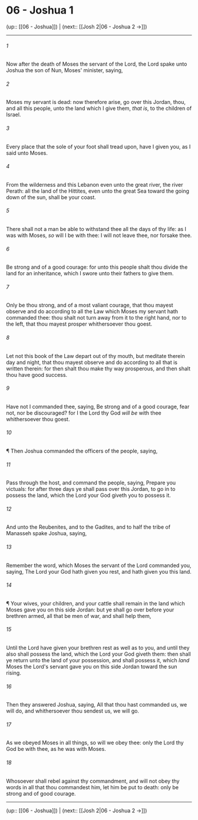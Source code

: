 # 06 - Joshua 1

(up:: [[06 - Joshua]]) | (next:: [[Josh 2|06 - Joshua 2 →]])

***


###### 1 
Now after the death of Moses the servant of the Lord, the Lord spake unto Joshua the son of Nun, Moses' minister, saying, 

###### 2 
Moses my servant is dead: now therefore arise, go over this Jordan, thou, and all this people, unto the land which I give them, _that is_, to the children of Israel. 

###### 3 
Every place that the sole of your foot shall tread upon, have I given you, as I said unto Moses. 

###### 4 
From the wilderness and this Lebanon even unto the great river, the river Perath: all the land of the Hittites, even unto the great Sea toward the going down of the sun, shall be your coast. 

###### 5 
There shall not a man be able to withstand thee all the days of thy life: as I was with Moses, _so_ will I be with thee: I will not leave thee, nor forsake thee. 

###### 6 
Be strong and of a good courage: for unto this people shalt thou divide the land for an inheritance, which I swore unto their fathers to give them. 

###### 7 
Only be thou strong, and of a most valiant courage, that thou mayest observe and do according to all the Law which Moses my servant hath commanded thee: thou shalt not turn away from it to the right hand, nor to the left, that thou mayest prosper whithersoever thou goest. 

###### 8 
Let not this book of the Law depart out of thy mouth, but meditate therein day and night, that thou mayest observe and do according to all that is written therein: for then shalt thou make thy way prosperous, and then shalt thou have good success. 

###### 9 
Have not I commanded thee, saying, Be strong and of a good courage, fear not, nor be discouraged? for I the Lord thy God _will be_ with thee whithersoever thou goest. 

###### 10 
¶ Then Joshua commanded the officers of the people, saying, 

###### 11 
Pass through the host, and command the people, saying, Prepare you victuals: for after three days ye shall pass over this Jordan, to go in to possess the land, which the Lord your God giveth you to possess it. 

###### 12 
And unto the Reubenites, and to the Gadites, and to half the tribe of Manasseh spake Joshua, saying, 

###### 13 
Remember the word, which Moses the servant of the Lord commanded you, saying, The Lord your God hath given you rest, and hath given you this land. 

###### 14 
¶ Your wives, your children, and your cattle shall remain in the land which Moses gave you on this side Jordan: but ye shall go over before your brethren armed, all that be men of war, and shall help them, 

###### 15 
Until the Lord have given your brethren rest as well as to you, and until they also shall possess the land, which the Lord your God giveth them: then shall ye return unto the land of your possession, and shall possess it, which _land_ Moses the Lord's servant gave you on this side Jordan toward the sun rising. 

###### 16 
Then they answered Joshua, saying, All that thou hast commanded us, we will do, and whithersoever thou sendest us, we will go. 

###### 17 
As we obeyed Moses in all things, so will we obey thee: only the Lord thy God be with thee, as he was with Moses. 

###### 18 
Whosoever shall rebel against thy commandment, and will not obey thy words in all that thou commandest him, let him be put to death: only be strong and of good courage.

***

(up:: [[06 - Joshua]]) | (next:: [[Josh 2|06 - Joshua 2 →]])
